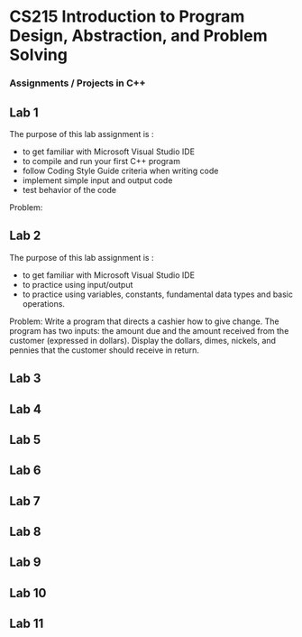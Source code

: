 # CS215 Introduction to Program Design, Abstraction, and Problem Solving
### Assignments / Projects in C++

## Lab 1

The purpose of this lab assignment is :
 - to get familiar with Microsoft Visual Studio IDE 
 - to compile and run your first C++ program
 - follow Coding Style Guide criteria when writing code 
 - implement simple input and output code 
 - test behavior of the code 
 
 Problem:

## Lab 2

The purpose of this lab assignment is :
 - to get familiar with Microsoft Visual Studio IDE
 - to practice using input/output
 - to practice using variables, constants, fundamental data types and basic operations.
 
Problem:
Write a program that directs a cashier how to give change. The program has two inputs: the amount due and the amount received from the customer (expressed in dollars). Display the dollars, dimes, nickels, and pennies that the customer should receive in return.

## Lab 3
## Lab 4
## Lab 5
## Lab 6
## Lab 7
## Lab 8
## Lab 9
## Lab 10
## Lab 11
